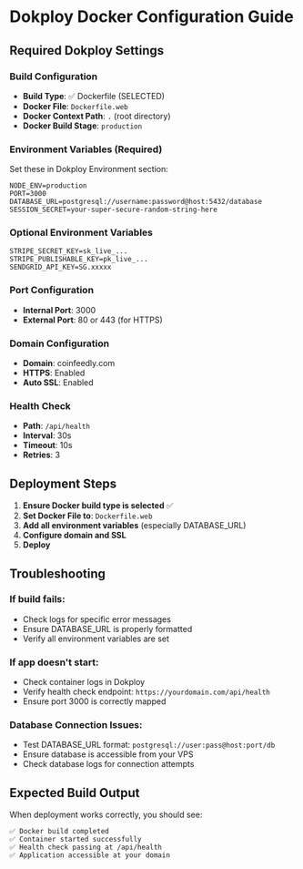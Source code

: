 # Dokploy Docker Configuration Guide

## Required Dokploy Settings

### Build Configuration
- **Build Type**: ✅ Dockerfile (SELECTED)
- **Docker File**: `Dockerfile.web`
- **Docker Context Path**: `.` (root directory)
- **Docker Build Stage**: `production`

### Environment Variables (Required)
Set these in Dokploy Environment section:

```env
NODE_ENV=production
PORT=3000
DATABASE_URL=postgresql://username:password@host:5432/database
SESSION_SECRET=your-super-secure-random-string-here
```

### Optional Environment Variables
```env
STRIPE_SECRET_KEY=sk_live_...
STRIPE_PUBLISHABLE_KEY=pk_live_...
SENDGRID_API_KEY=SG.xxxxx
```

### Port Configuration
- **Internal Port**: 3000
- **External Port**: 80 or 443 (for HTTPS)

### Domain Configuration
- **Domain**: coinfeedly.com
- **HTTPS**: Enabled
- **Auto SSL**: Enabled

### Health Check
- **Path**: `/api/health`
- **Interval**: 30s
- **Timeout**: 10s
- **Retries**: 3

## Deployment Steps

1. **Ensure Docker build type is selected** ✅
2. **Set Docker File to**: `Dockerfile.web`
3. **Add all environment variables** (especially DATABASE_URL)
4. **Configure domain and SSL**
5. **Deploy**

## Troubleshooting

### If build fails:
- Check logs for specific error messages
- Ensure DATABASE_URL is properly formatted
- Verify all environment variables are set

### If app doesn't start:
- Check container logs in Dokploy
- Verify health check endpoint: `https://yourdomain.com/api/health`
- Ensure port 3000 is correctly mapped

### Database Connection Issues:
- Test DATABASE_URL format: `postgresql://user:pass@host:port/db`
- Ensure database is accessible from your VPS
- Check database logs for connection attempts

## Expected Build Output
When deployment works correctly, you should see:
```
✅ Docker build completed
✅ Container started successfully
✅ Health check passing at /api/health
✅ Application accessible at your domain
```